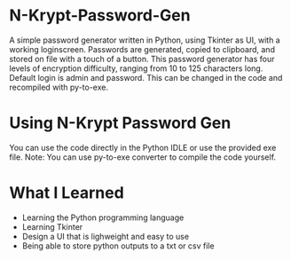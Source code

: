 # N-Krypt-Password-Gen
A simple password generator written in Python, using Tkinter as UI, with a working loginscreen.
Passwords are generated, copied to clipboard, and stored on file with a touch of a button.
This password generator has four levels of encryption difficulty, ranging from 10 to 125 characters long.
Default login is admin and password. This can be changed in the code and recompiled with py-to-exe.


# Using N-Krypt Password Gen
You can use the code directly in the Python IDLE or use the provided exe file.
Note: You can use py-to-exe converter to compile the code yourself.



# What I Learned

* Learning the Python programming language
* Learning Tkinter 
* Design a UI that is lighweight and easy to use
* Being able to store python outputs to a txt or csv file
